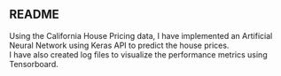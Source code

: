 <h2>README</h2>
Using the California House Pricing data, I have implemented an Artificial Neural Network using Keras API to predict the house prices.</br>
I have also created log files to visualize the performance metrics using Tensorboard.
